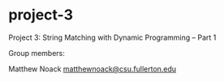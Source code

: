# project-3
Project 3: String Matching with Dynamic Programming – Part 1

Group members:

Matthew Noack matthewnoack@csu.fullerton.edu
